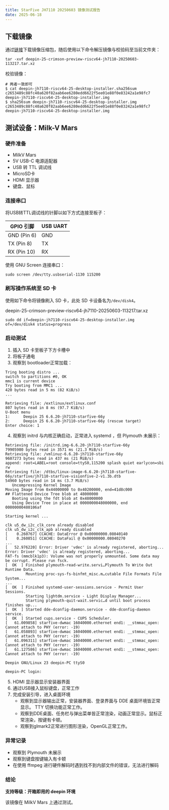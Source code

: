 ```yaml
---
title: StarFive JH7110 20250603 镜像测试报告
date: 2025-06-18
---
```


## 下载镜像

通过[链接](https://ci.deepin.com/repo/deepin/deepin-ports/cdimage/20250603/riscv64/deepin-25-crimson-preview-riscv64-jh7110-20250603-113217.tar.xz)下载镜像压缩包，随后使用以下命令解压镜像与校验码至当前文件夹：

``` shell
tar -xvf deepin-25-crimson-preview-riscv64-jh7110-20250603-113217.tar.xz
```

校验镜像：

``` shell
# 两者一致即可
$ cat deepin-jh7110-riscv64-25-desktop-installer.sha256sum 
c2653489c88fc40a620f82aab6ee6280edd6622f5ee01e88f0e83242a1e98fc7  deepin-jh7110-riscv64-25-desktop-installer.img
$ sha256sum deepin-jh7110-riscv64-25-desktop-installer.img 
c2653489c88fc40a620f82aab6ee6280edd6622f5ee01e88f0e83242a1e98fc7  deepin-jh7110-riscv64-25-desktop-installer.img
```

## 测试设备：Milk-V Mars

### 硬件准备

- MilkV Mars
- 5V USB-C 电源适配器
- USB 转 TTL 调试线
- MicroSD卡
- HDMI 显示器
- 键盘、鼠标

### 连接串口

将USB转TTL调试线的针脚以如下方式连接至板子：

| GPIO 引脚   | USB UART |
|-------------|----------|
| GND (Pin 6) | GND      |
| TX (Pin 8)  | TX       |
| RX (Pin 10) | RX       |

使用 GNU Screen 连接串口：

``` shell
sudo screen /dev/tty.usbserial-1130 115200
```

### 刷写操作系统至 SD 卡

使用如下命令将镜像刷入 SD 卡，此处 SD 卡设备名为`/dev/disk4`。

deepin-25-crimson-preview-riscv64-jh7110-20250603-113217.tar.xz
``` shell
sudo dd if=deepin-jh7110-riscv64-25-desktop-installer.img of=/dev/disk4 status=progress
```

### 启动测试

1. 插入 SD 卡至板子下方卡槽中
2. 将板子通电
3. 观察到 bootloader正常加载：

```
Tring booting distro ...
switch to partitions #0, OK
mmc1 is current device
Try booting from MMC1 ...
420 bytes read in 5 ms (82 KiB/s)
...

Retrieving file: /extlinux/extlinux.conf
807 bytes read in 8 ms (97.7 KiB/s)
U-Boot menu
1:      Deepin 25 6.6.20-jh7110-starfive-66y
2:      Deepin 25 6.6.20-jh7110-starfive-66y (rescue target)
Enter choice: 1
```

4. 观察到 initrd 与内核正确启动，正常进入 systemd ，但 Plymouth 未展示：

```
Retrieving file: /initrd.img-6.6.20-jh7110-starfive-66y
79905980 bytes read in 3571 ms (21.3 MiB/s)
Retrieving file: /vmlinuz-6.6.20-jh7110-starfive-66y
9607273 bytes read in 437 ms (21 MiB/s)
append: root=LABEL=root console=ttyS0,115200 splash quiet earlycon=sbi rw
Retrieving file: /dtbs/linux-image-6.6.20-jh7110-starfive-66y/starfive/jh7110-starfive-visionfive-2-v1.3b.dtb
54960 bytes read in 14 ms (3.7 MiB/s)
   Uncompressing Kernel Image
Moving Image from 0x44000000 to 0x40200000, end=41d8c000
## Flattened Device Tree blob at 48000000
   Booting using the fdt blob at 0x48000000
   Using Device Tree in place at 0000000048000000, end 00000000480106af

Starting kernel ...

clk u5_dw_i2c_clk_core already disabled
clk u5_dw_i2c_clk_apb already disabled
[    0.260767] CCACHE: DataError @ 0x00000000.08040140
[    0.260851] CCACHE: DataFail @ 0x00000000.08040270
...
[   52.976220] Error: Driver 'vdec' is already registered, aborting...
Error: Driver 'vdec' is already registered, aborting...
FAT-fs (mmcblk1p3): Volume was not properly unmounted. Some data may be corrupt. Please run fsck.
[  OK  ] Finished plymouth-read-write.servi…Plymouth To Write Out Runtime Data.
         Mounting proc-sys-fs-binfmt_misc.m…cutable File Formats File System...
...
[  OK  ] Finished systemd-user-sessions.service - Permit User Sessions.
         Starting lightdm.service - Light Display Manager...
         Starting plymouth-quit-wait.servic…d until boot process finishes up...
[  OK  ] Started dde-dconfig-daemon.service - dde-dconfig-daemon service.
[  OK  ] Started cups.service - CUPS Scheduler.
[   61.009858] starfive-dwmac 16040000.ethernet end1: __stmmac_open: Cannot attach to PHY (error: -19)
[   61.058893] starfive-dwmac 16040000.ethernet end1: __stmmac_open: Cannot attach to PHY (error: -19)
[   61.096311] starfive-dwmac 16040000.ethernet end1: __stmmac_open: Cannot attach to PHY (error: -19)
[   61.127586] starfive-dwmac 16040000.ethernet end1: __stmmac_open: Cannot attach to PHY (error: -19)

Deepin GNU/Linux 23 deepin-PC ttyS0

deepin-PC login:
```

5. HDMI 显示器显示安装器界面
6. 通过USB接入鼠标键盘，正常工作
7. 完成安装引导，进入桌面环境
   - 观察到显示器输出正常，安装器界面、登录界面与 DDE 桌面环境皆正常显示。 TTY 切换功能正常工作。
   - 观察到DDE桌面、任务栏与弹出菜单皆正常渲染，动画正常显示。鼠标正常渲染，按键有卡顿。
   - 观察到glmark2正常进行图形渲染，OpenGL正常工作。

### 异常记录

- 观察到 Plymouth 未展示
- 观察到键盘按键输入有卡顿
- 在使用 ffmpeg 进行硬件解码时遇到找不到内部文件的错误，无法进行解码

### 结论

**支持等级：开箱即用的 deepin 环境**

该镜像在 MilkV Mars 上通过测试。
